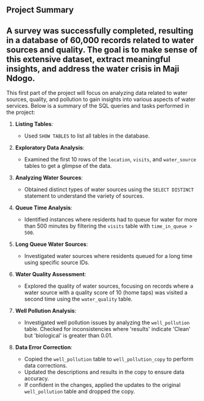 ## Project Summary
A survey was successfully completed, resulting in a database of 60,000 records related to water sources and quality. The goal is to make sense of this extensive dataset, extract meaningful insights, and address the water crisis in Maji Ndogo.
---
This first part of the project will focus on analyzing data related to water sources, quality, and pollution to gain insights into various aspects of water services. Below is a summary of the SQL queries and tasks performed in the project:

1. **Listing Tables**:
   - Used `SHOW TABLES` to list all tables in the database.

2. **Exploratory Data Analysis**:
   - Examined the first 10 rows of the `location`, `visits`, and `water_source` tables to get a glimpse of the data.

3. **Analyzing Water Sources**:
   - Obtained distinct types of water sources using the `SELECT DISTINCT` statement to understand the variety of sources.

4. **Queue Time Analysis**:
   - Identified instances where residents had to queue for water for more than 500 minutes by filtering the `visits` table with `time_in_queue > 500`.

5. **Long Queue Water Sources**:
   - Investigated water sources where residents queued for a long time using specific source IDs.

6. **Water Quality Assessment**:
   - Explored the quality of water sources, focusing on records where a water source with a quality score of 10 (home taps) was visited a second time using the `water_quality` table.

7. **Well Pollution Analysis**:
   - Investigated well pollution issues by analyzing the `well_pollution` table. Checked for inconsistencies where 'results' indicate 'Clean' but 'biological' is greater than 0.01.

8. **Data Error Correction**:
   - Copied the `well_pollution` table to `well_pollution_copy` to perform data corrections.
   - Updated the descriptions and results in the copy to ensure data accuracy.
   - If confident in the changes, applied the updates to the original `well_pollution` table and dropped the copy.





